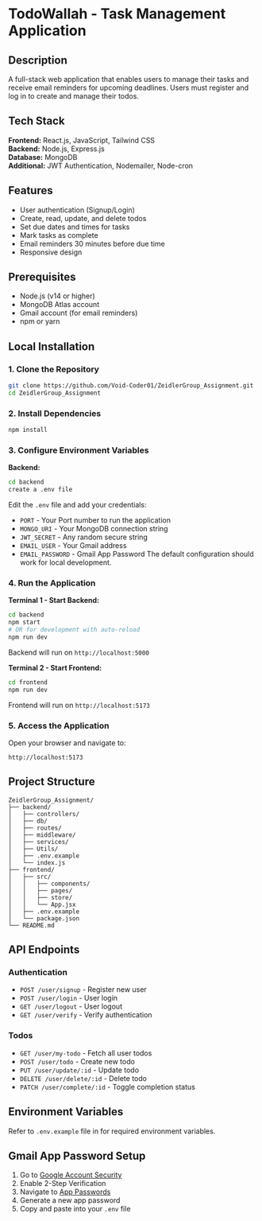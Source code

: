 # TodoWallah - Task Management Application

## Description

A full-stack web application that enables users to manage their tasks and receive email reminders for upcoming deadlines. Users must register and log in to create and manage their todos.

## Tech Stack

**Frontend:** React.js, JavaScript, Tailwind CSS  
**Backend:** Node.js, Express.js  
**Database:** MongoDB  
**Additional:** JWT Authentication, Nodemailer, Node-cron

## Features

- User authentication (Signup/Login)
- Create, read, update, and delete todos
- Set due dates and times for tasks
- Mark tasks as complete
- Email reminders 30 minutes before due time
- Responsive design

## Prerequisites

- Node.js (v14 or higher)
- MongoDB Atlas account
- Gmail account (for email reminders)
- npm or yarn

## Local Installation

### 1. Clone the Repository
```bash
git clone https://github.com/Void-Coder01/ZeidlerGroup_Assignment.git
cd ZeidlerGroup_Assignment
```

### 2. Install Dependencies
```bash
npm install
```

### 3. Configure Environment Variables

**Backend:**
```bash
cd backend
create a .env file 
```
Edit the `.env` file and add your credentials:
- `PORT` - Your Port number to run the application
- `MONGO_URI` - Your MongoDB connection string
- `JWT_SECRET` - Any random secure string
- `EMAIL_USER` - Your Gmail address
- `EMAIL_PASSWORD` - Gmail App Password
The default configuration should work for local development.

### 4. Run the Application

**Terminal 1 - Start Backend:**
```bash
cd backend
npm start
# OR for development with auto-reload
npm run dev
```
Backend will run on `http://localhost:5000`

**Terminal 2 - Start Frontend:**
```bash
cd frontend
npm run dev
```
Frontend will run on `http://localhost:5173`

### 5. Access the Application

Open your browser and navigate to:
```
http://localhost:5173
```

## Project Structure
```
ZeidlerGroup_Assignment/
├── backend/
│   ├── controllers/
│   ├── db/
│   ├── routes/
│   ├── middleware/
│   ├── services/
│   ├── Utils/
│   ├── .env.example
│   └── index.js
├── frontend/
│   ├── src/
│   │   ├── components/
│   │   ├── pages/
│   │   ├── store/
│   │   └── App.jsx
│   ├── .env.example
│   └── package.json
└── README.md
```

## API Endpoints

### Authentication
- `POST /user/signup` - Register new user
- `POST /user/login` - User login
- `GET /user/logout` - User logout
- `GET /user/verify` - Verify authentication

### Todos
- `GET /user/my-todo` - Fetch all user todos
- `POST /user/todo` - Create new todo
- `PUT /user/update/:id` - Update todo
- `DELETE /user/delete/:id` - Delete todo
- `PATCH /user/complete/:id` - Toggle completion status

## Environment Variables

Refer to `.env.example` file in for required environment variables.

## Gmail App Password Setup

1. Go to [Google Account Security](https://myaccount.google.com/security)
2. Enable 2-Step Verification
3. Navigate to [App Passwords](https://myaccount.google.com/apppasswords)
4. Generate a new app password
5. Copy and paste into your `.env` file

